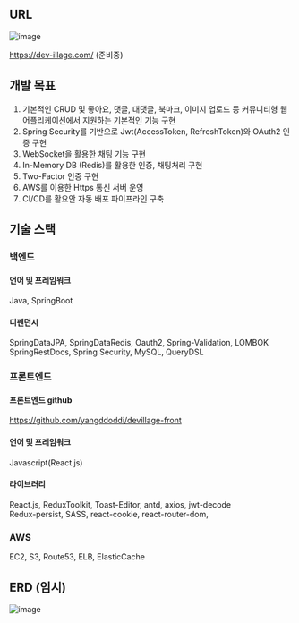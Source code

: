 ## URL

![image](https://user-images.githubusercontent.com/97802103/194878762-84c284c9-c507-46ff-bcc1-92b8d743eb57.png)

https://dev-illage.com/ (준비중)

## 개발 목표

1. 기본적인 CRUD 및 좋아요, 댓글, 대댓글, 북마크, 이미지 업로드 등 커뮤니티형 웹 어플리케이션에서 지원하는 기본적인 기능 구현
2. Spring Security를 기반으로 Jwt(AccessToken, RefreshToken)와 OAuth2 인증 구현
3. WebSocket을 활용한 채팅 기능 구현
4. In-Memory DB (Redis)를 활용한 인증, 채팅처리 구현
5. Two-Factor 인증 구현
6. AWS를 이용한 Https 통신 서버 운영
7. CI/CD를 활요안 자동 배포 파이프라인 구축

## 기술 스택

### 백엔드

#### 언어 및 프레임워크

Java, SpringBoot

#### 디펜던시

SpringDataJPA, SpringDataRedis, Oauth2, Spring-Validation, LOMBOK <br />
SpringRestDocs, Spring Security, MySQL, QueryDSL

### 프론트엔드

#### 프론트엔드 github

https://github.com/yangddoddi/devillage-front

#### 언어 및 프레임워크

Javascript(React.js)

#### 라이브러리

React.js, ReduxToolkit, Toast-Editor, antd, axios, jwt-decode <br />
Redux-persist, SASS, react-cookie, react-router-dom, 

### AWS

EC2, S3, Route53, ELB, ElasticCache

## ERD (임시)

![image](https://user-images.githubusercontent.com/97802103/194982858-22b0f4aa-f46d-4ae8-8679-c5aeae977629.png)

